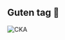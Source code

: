 ## Guten tag 👋

<!--
**sejoonkimmm/sejoonkimmm** is a ✨ _special_ ✨ repository because its `README.md` (this file) appears on your GitHub profile.

Here are some ideas to get you started:

- 🔭 I’m currently working on ...
- 🌱 I’m currently learning ...
- 👯 I’m looking to collaborate on ...
- 🤔 I’m looking for help with ...
- 💬 Ask me about ...
- 📫 How to reach me: ...
- 😄 Pronouns: ...
- ⚡ Fun fact: ...
-->

![CKA](https://github.com/sejoonkimmm/sejoonkimmm/assets/117820621/d4d299f6-5180-4821-bc9c-ae33f21e8daf)
